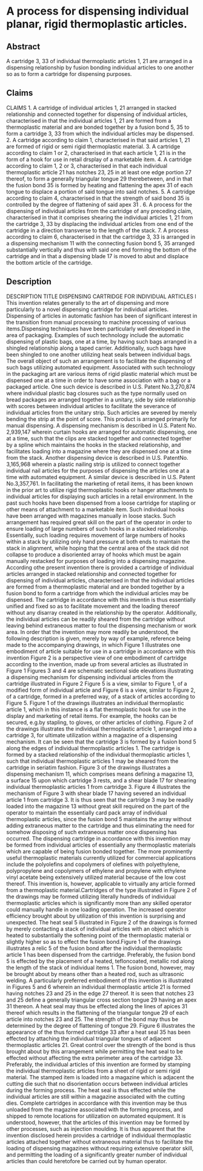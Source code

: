 # A process for dispensing individual planar, rigid thermoplastic articles.

## Abstract
A cartridge 3, 33 of individual thermoplastic articles 1, 21 are arranged in a dispensing relationship by fusion bonding individual articles to one another so as to form a cartridge for dispensing purposes.

## Claims
CLAIMS 1. A cartridge of individual articles 1, 21 arranged in stacked relationship and connected together for dispensing of individual articles, characterised in that the individual articles 1, 21 are formed from a thermoplastic material and are bonded together by a fusion bond 5, 35 to form a cartridge 3, 33 from which the individual articles may be dispensed. 2. A cartridge according to claim 1, characterised in that said articles 1, 21 are formed of rigid or semi rigid thermoplastic material. 3. A cartridge according to claim 1 or 2, characterised in that each article 1, 21 is in the form of a hook for use in retail drsplay of a marketable item. 4. A cartridge according to claim 1, 2 or 3, characterised in that each individual thermoplastic article 21 has notches 23, 25 in at least one edge portion 27 thereof, to form a generally triangular tongue 29 therebetween, and in that the fusion bond 35 is formed by heating and flattening the apex 31 of each tongue to displace a portion of said tongue into said notches. 5. A cartridge according to claim 4, characterised in that the strength of said bond 35 is controlled by the degree of flattening of said apex 31 . 6. A process for the dispensing of individual articles from the cartridge of any preceding claim, characterised in that it comprises shearing the individual articles 1, 21 from the cartridge 3, 33 by displacing the individual articles from one end of the cartridge in a direction transverse to the length of the stack. 7. A process according to claim 6, characterised in that the cartridge 3, 33 is arranged in a dispensing mechanism 11 with the connecting fusion bond 5, 35 arranged substantially vertically and thus with said one end forming the bottom of the cartridge and in that a dispensing blade 17 is moved to abut and displace the bottom article of the cartridge.

## Description
DESCRIPTION TITLE DISPENSING CARTRIDGE FOR INDIVIDUAL ARTICLES l This invention relates generally to the art of dispensing and more particularly to a novel dispensing cartridge for individual articles. Dispensing of articles in automatic fashion has been of significant interest in the transition from manual processing to machine processing of various items.Dispensing techniques have been particularly well developed in the area of packaging. Examples of such technology include the automatic dispensing of plastic bags, one at a time, by having such bags arranged in a shingled relationship along a taped carrier. Additionally, such bags have been shingled to one another utilizing heat seals between individual bags. The overall object of such an arrangement is to facilitate the dispensing of such bags utilizing automated equipment. Associated with such technology in the packaging art are various items of rigid plastic material which must be dispensed one at a time in order to have some association with a bag or a packaged article. One such device is described in U.S. Patent No.3,270,874 where individual plastic bag closures such as the type normally used on bread packages are arranged together in a unitary, side by side relationship with scores between individual articles to facilitate the severance of individual articles from the unitary strip. Such articles are severed by merely bending the strip at the point of score. This product is arranged primarily for manual dispensing. A dispensing mechanism is described in U.S. Patent No. 2,939,147 wherein curtain hooks are arranged for automatic dispensing, one at a time, such that the clips are stacked together and connected together by a spline which maintains the hooks in the stacked relationship, and facilitates loading into a magazine where they are dispensed one at a time from the stack. Another dispensing device is described in U.S. PatentNo. 3,165,968 wherein a plastic nailing strip is utilized to connect together individual nail articles for the purposes of dispensing the articles one at a time with automated equipment. A similar device is described in U.S. Patent No.3,357,761. In facilitating the marketing of retail items, it has been known in the prior art to utilize rigid thermoplastic hooks or hanger attachments to individual articles for displaying such articles in a retail environment. In the past such hooks have been dispensed from a loose cartridge for stapling or other means of attachment to a marketable item. Such individual hooks have been arranged with magazines manually in loose stacks. Such arrangement has required great skill on the part of the operator in order to ensure loading of large numbers of such hooks in a stacked relationship. Essentially, such loading requires movement of large numbers of hooks within a stack by utilizing only hand pressure at both ends to maintain the stack in alignment, while hoping that the central area of the stack did not collapse to produce a disoriented array of hooks which must be again manually restacked for purposes of loading into a dispensing magazine. According othe present invention there is provided a cartridge of individual articles arranged in stacked relationship and connected together for dispensing of individual articles, characterised in that the individual articles are formed from a thermoplastic material and are bonded together by a fusion bond to form a cartridge from which the individual articles may be dispensed. The cartridge in accordance with this inventin is thus essentially unified and fixed so as to facilitate movement and the loading thereof without any disarray created in the relationship by the operator. Additionally, the individual articles can be readily sheared from the cartridge without leaving behind extraneous matter to foul the dispensing mechanism or work area. In order that the invention may more readily be understood, the following description is given, merely by way of example, reference being made to the accompanying drawings, in which Figure 1 illustrates one embodiment of article suitable for use in a cartridge in accordance with this invention Figure 2 is a perspective view of one embodiment of cartridge according to the invention, made up from several articles as illustrated in Figure 1 Figures 3 and 4 are schematic sectional side elevations illustrating a dispensing mechanism for dispensing individual articles from the cartridge illustrated in Figure 2 Figure 5 is a view, similar to Figure 1, of a modified form of individual article and Figure 6 is a view, similar to Figure 2, of a cartridge, formed in a preferred way, of a stack of articles according to Figure 5. Figure 1 of the drawings illustrates an individual thermoplastic article 1, which in this instance is a flat thermoplastic hook for use in the display and marketing of retail items. For example, the hooks can be secured, e.g.by stapling, to gloves, or other articles of clothing. Figure 2 of the drawings illustrates the individual thermoplastic article 1, arranged into a cartridge 3, for ultimate utilization within a magazine of a dispensing mechanism. It can be seen that the cartridge 3 is formed by a fusion bond 5 along the edges of individual thermoplastic articles 1. The cartridge is formed by a stacked relationship of the individual thermoplastic articles 1, such that individual thermoplastic articles 1 may be sheared from the cartridge in seriatim fashion. Figure 3 of the drawings illustrates a dispensing mechanism 11, which comprises means defining a magazine 13, a surface 15 upon which cartridge 3 rests, and a shear blade 17 for shearing individual thermoplastic articles 1 from cartridge 3. Figure 4 illustrates the mechanism of Figure 3 with shear blade 17 having severed an individual article 1 from cartridge 3. It is thus seen that the cartridge 3 may be readily loaded into the magazine 13 without great skill required on the part of the operator to maintain the essentially card pack array of individual thermoplastic articles, since the fusion bond 5 maintains the array without adding extraneous matter to the cartridge and thus eliminating the need for somehow disposing of such extraneous matter once dispensing has occurred. The dispensing cartridge in accordance with this invention may be formed from individual articles of essentially any thermoplastic materials which are capable of being fusion bonded together. The more prominently useful thermoplastic materials currently utilized for commercial applications include the polyolefins and copolymers of olefines with polyethylene, polypropylene and copolymers of ethylene and propylene with ethylene vinyl acetate being extensively utilized material because of the low cost thereof. This invention is, however, applicable to virtually any article formed from a thermoplastic material.Cartridges of the type illustrated in Figure 2 of the drawings may be formed utilizing literally hundreds of individual thermoplastic articles which is significantly more than any skilled operator could manually handle in one loading operation. The increased operator efficiency brought about by utilization of this invention is surprising and unexpected. The heat seal 5 illustrated in Figure 2 of the drawings is formed by merely contacting a stack of individual articles with an object which is heated to substantially the softening point of the thermoplastic material or slightly higher so as to effect the fusion bond.Figure 1 of the drawings illustrates a relic 5 of the fusion bond after the individual thermoplastic article 1 has been dispensed from the cartridge. Preferably, the fusion bond 5 is effected by the placement of a heated, tefloncoated, metallic rod along the length of the stack of individual items 1. The fusion bond, however, may be brought about by means other than a heated rod, such as ultrasonic welding. A particularly preferred embodiment of this invention is illustrated in Figures 5 and 6 wherein an individual thermoplastic article 21 is formed having notches 23 and 25 in the edge 27 thereof. It is seen that notches 23 and 25 define a generally triangular cross section tongue 29 having an apex 31 thereon. A heat seal may thus be effected along the lines of apices 31 thereof which results in the flattening of the triangular tongue 29 of each article into notches 23 and 25. The strength of the bond may thus be determined by the degree of flattening of tongue 29. Figure 6 illustrates the appearance of the thus formed cartridge 33 after a heat seal 35 has been effected by attaching the individual triangular tongues of adjacent thermoplastic articles 21. Great control over the strength of the bond is thus brought about by this arrangement while permitting the heat seal to be effected without affecting the extra perimeter area of the cartridge 33. Preferably, the individual articles of this invention are formed by stamping the individual thermoplastic articles from a sheet of rigid or semi rigid material. The stamped item is loaded into a magazine which is adjacent the cutting die such that no disorientation occurs between individual articles during the forming process. The heat seal is thus effected while the individual articles are still within a magazine associated with the cutting dies. Complete cartridges in accordance with this invention may be thus unloaded from the magazine associated with the forming process, and shipped to remote locations for utilization on automated equipment. It is understood, however, that the articles of this invention may be formed by other processes, such as injection moulding. It is thus apparent that the invention disclosed herein provides a cartridge of individual thermoplastic articles attached together without extraneous material thus to facilitate the loading of dispensing magazines without requiring extensive operator skill, and permitting the loading of a significantly greater number of individual articles than could heretofore be carried out by human operator.